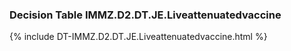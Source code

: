 ### Decision Table IMMZ.D2.DT.JE.Liveattenuatedvaccine
{% include DT-IMMZ.D2.DT.JE.Liveattenuatedvaccine.html %}

